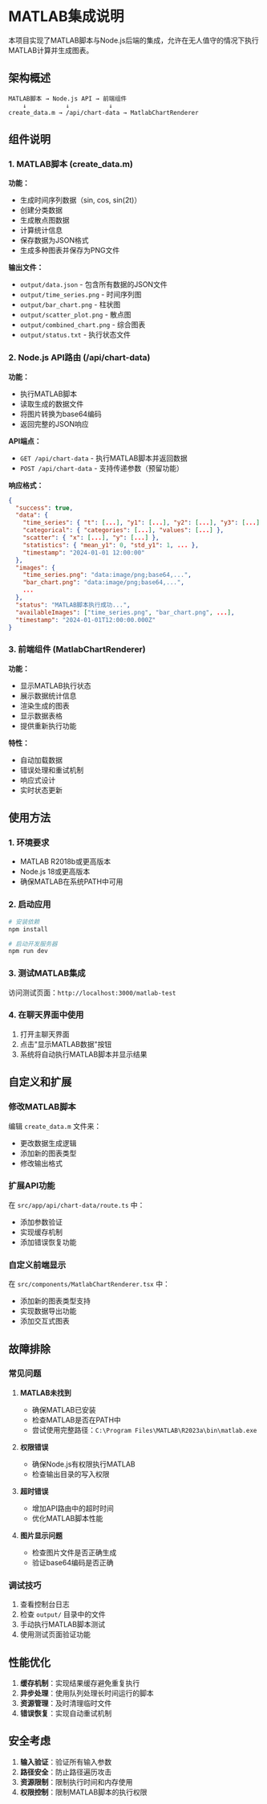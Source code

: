 # MATLAB集成说明

本项目实现了MATLAB脚本与Node.js后端的集成，允许在无人值守的情况下执行MATLAB计算并生成图表。

## 架构概述

```
MATLAB脚本 → Node.js API → 前端组件
    ↓           ↓           ↓
create_data.m → /api/chart-data → MatlabChartRenderer
```

## 组件说明

### 1. MATLAB脚本 (create_data.m)

**功能：**
- 生成时间序列数据（sin, cos, sin(2t)）
- 创建分类数据
- 生成散点图数据
- 计算统计信息
- 保存数据为JSON格式
- 生成多种图表并保存为PNG文件

**输出文件：**
- `output/data.json` - 包含所有数据的JSON文件
- `output/time_series.png` - 时间序列图
- `output/bar_chart.png` - 柱状图
- `output/scatter_plot.png` - 散点图
- `output/combined_chart.png` - 综合图表
- `output/status.txt` - 执行状态文件

### 2. Node.js API路由 (/api/chart-data)

**功能：**
- 执行MATLAB脚本
- 读取生成的数据文件
- 将图片转换为base64编码
- 返回完整的JSON响应

**API端点：**
- `GET /api/chart-data` - 执行MATLAB脚本并返回数据
- `POST /api/chart-data` - 支持传递参数（预留功能）

**响应格式：**
```json
{
  "success": true,
  "data": {
    "time_series": { "t": [...], "y1": [...], "y2": [...], "y3": [...] },
    "categorical": { "categories": [...], "values": [...] },
    "scatter": { "x": [...], "y": [...] },
    "statistics": { "mean_y1": 0, "std_y1": 1, ... },
    "timestamp": "2024-01-01 12:00:00"
  },
  "images": {
    "time_series.png": "data:image/png;base64,...",
    "bar_chart.png": "data:image/png;base64,...",
    ...
  },
  "status": "MATLAB脚本执行成功...",
  "availableImages": ["time_series.png", "bar_chart.png", ...],
  "timestamp": "2024-01-01T12:00:00.000Z"
}
```

### 3. 前端组件 (MatlabChartRenderer)

**功能：**
- 显示MATLAB执行状态
- 展示数据统计信息
- 渲染生成的图表
- 显示数据表格
- 提供重新执行功能

**特性：**
- 自动加载数据
- 错误处理和重试机制
- 响应式设计
- 实时状态更新

## 使用方法

### 1. 环境要求

- MATLAB R2018b或更高版本
- Node.js 18或更高版本
- 确保MATLAB在系统PATH中可用

### 2. 启动应用

```bash
# 安装依赖
npm install

# 启动开发服务器
npm run dev
```

### 3. 测试MATLAB集成

访问测试页面：`http://localhost:3000/matlab-test`

### 4. 在聊天界面中使用

1. 打开主聊天界面
2. 点击"显示MATLAB数据"按钮
3. 系统将自动执行MATLAB脚本并显示结果

## 自定义和扩展

### 修改MATLAB脚本

编辑 `create_data.m` 文件来：
- 更改数据生成逻辑
- 添加新的图表类型
- 修改输出格式

### 扩展API功能

在 `src/app/api/chart-data/route.ts` 中：
- 添加参数验证
- 实现缓存机制
- 添加错误恢复功能

### 自定义前端显示

在 `src/components/MatlabChartRenderer.tsx` 中：
- 添加新的图表类型支持
- 实现数据导出功能
- 添加交互式图表

## 故障排除

### 常见问题

1. **MATLAB未找到**
   - 确保MATLAB已安装
   - 检查MATLAB是否在PATH中
   - 尝试使用完整路径：`C:\Program Files\MATLAB\R2023a\bin\matlab.exe`

2. **权限错误**
   - 确保Node.js有权限执行MATLAB
   - 检查输出目录的写入权限

3. **超时错误**
   - 增加API路由中的超时时间
   - 优化MATLAB脚本性能

4. **图片显示问题**
   - 检查图片文件是否正确生成
   - 验证base64编码是否正确

### 调试技巧

1. 查看控制台日志
2. 检查 `output/` 目录中的文件
3. 手动执行MATLAB脚本测试
4. 使用测试页面验证功能

## 性能优化

1. **缓存机制**：实现结果缓存避免重复执行
2. **异步处理**：使用队列处理长时间运行的脚本
3. **资源管理**：及时清理临时文件
4. **错误恢复**：实现自动重试机制

## 安全考虑

1. **输入验证**：验证所有输入参数
2. **路径安全**：防止路径遍历攻击
3. **资源限制**：限制执行时间和内存使用
4. **权限控制**：限制MATLAB脚本的执行权限






